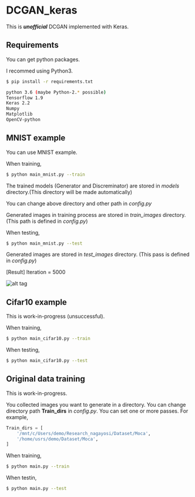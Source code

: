 # DCGAN_keras

This is ***unofficial*** DCGAN implemented with Keras.


## Requirements

You can get python packages.

I recommed using Python3.

```bash
$ pip install -r requirements.txt
```

```bash
python 3.6 (maybe Python-2.* possible)
Tensorflow 1.9
Keras 2.2
Numpy
Matplotlib
OpenCV-python
```

## MNIST example

You can use MNIST example.

When training,

```bash
$ python main_mnist.py --train
```

The trained models (Generator and Discreminator) are stored in *models* directory.(This directory will be made automatically)

You can change above directory and other path in *config.py*

Generated images in training process are stored in *train_images* directory. (This path is defined in *config.py*)

When testing,

```bash
$ python main_mnist.py --test
```

Generated images are stored in *test_images* directory. (This pass is defined in *config.py*)


[Result] Iteration = 5000

![alt tag](mnist_result.gif)

## Cifar10 example

This is work-in-progress (unsuccessful).

When training,

```bash
$ python main_cifar10.py --train
```

When testing,

```bash
$ python main_cifar10.py --test
```

## Original data training

This is work-in-progress.

You collected images you want to generate in a directory.
You can change directory path **Train_dirs** in *config.py*.
You can set one or more passes.
For example, 
```python
Train_dirs = [
    '/mnt/c/Users/demo/Research_nagayosi/Dataset/Moca',
    '/home/usrs/demo/Dataset/Moca',
]
```

When training,

```bash
$ python main.py --train
```

When testin,

```bash
$ python main.py --test
```
